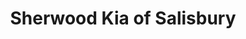 ---
title: "Sherwood Kia of Salisbury"
url: /salisbury/sherwood-kia-of-salisbury/
shop: Autohaus
---